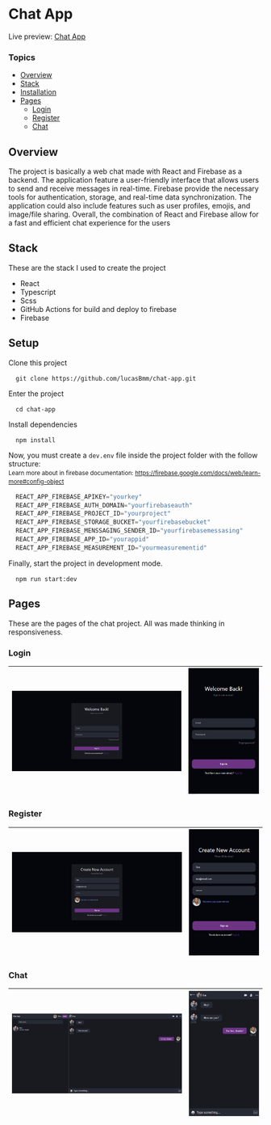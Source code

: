 # Chat App

Live preview: <a href="https://chat-app-prod-de269.web.app" target="_blank">Chat App</a>

### Topics

- [Overview](#overview)
- [Stack](#stack)
- [Installation](#setup)
- [Pages](#pages)
  - [Login](#login)
  - [Register](#register)
  - [Chat](#chat)

## Overview

The project is basically a web chat made with React and Firebase as a backend. The application feature a user-friendly interface that allows users to send and receive messages in real-time. Firebase provide the necessary tools for authentication, storage, and real-time data synchronization. The application could also include features such as user profiles, emojis, and image/file sharing. Overall, the combination of React and Firebase allow for a fast and efficient chat experience for the users

## Stack 

These are the stack I used to create the project

<ul>
  <li>React</li>
  <li>Typescript</li>
  <li>Scss</li>
  <li>GitHub Actions for build and deploy to firebase</li>
  <li>Firebase</li>
</ul>

## Setup

Clone this project 
```
  git clone https://github.com/lucasBmm/chat-app.git
```

Enter the project

```
  cd chat-app
```

Install dependencies

```
  npm install
```

Now, you must create a `dev.env` file inside the project folder with the follow structure:\
<small>Learn more about in firebase documentation: https://firebase.google.com/docs/web/learn-more#config-object</small>

```js
  REACT_APP_FIREBASE_APIKEY="yourkey"
  REACT_APP_FIREBASE_AUTH_DOMAIN="yourfirebaseauth"
  REACT_APP_FIREBASE_PROJECT_ID="yourproject"
  REACT_APP_FIREBASE_STORAGE_BUCKET="yourfirebasebucket"
  REACT_APP_FIREBASE_MENSSAGING_SENDER_ID="yourfirebasemessasing"
  REACT_APP_FIREBASE_APP_ID="yourappid"
  REACT_APP_FIREBASE_MEASUREMENT_ID="yourmeasurementid"
```

Finally, start the project in development mode.

```
  npm run start:dev
```

## Pages

These are the pages of the chat project. All was made thinking in responsiveness.

### Login

|   ![image](readmeAssets/loginDesktop.png) | ![image](readmeAssets/loginMobile.png)   |
|-------------------------------------------|------------------------------------------|

### Register

|   ![image](readmeAssets/registerDesktop.png) | ![image](readmeAssets/registerMobile.png)   |
|-------------------------------------------|------------------------------------------|

### Chat
|   ![image](readmeAssets/ChatDesktop.png) | ![image](readmeAssets/chatMobile.png)   |
|-------------------------------------------|------------------------------------------|